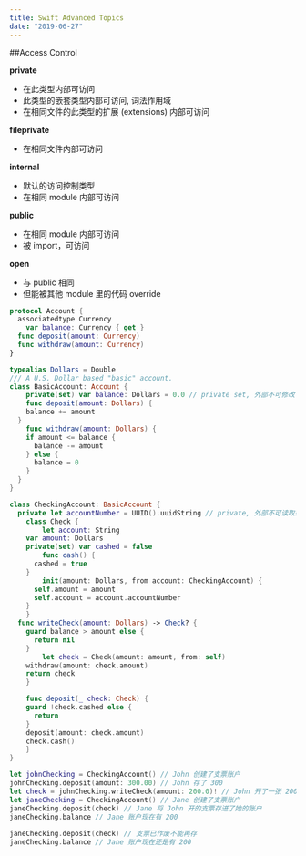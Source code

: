 ```yaml
---
title: Swift Advanced Topics
date: "2019-06-27"
---
```


##Access Control

**private**

- 在此类型内部可访问
- 此类型的嵌套类型内部可访问, 词法作用域
- 在相同文件的此类型的扩展 (extensions) 内部可访问

**fileprivate**

- 在相同文件内部可访问

**internal**

- 默认的访问控制类型
- 在相同 module 内部可访问

**public**

- 在相同 module 内部可访问
- 被 import，可访问

**open**

- 与 public 相同
- 但能被其他 module 里的代码 override

```swift
protocol Account { 
  associatedtype Currency
	var balance: Currency { get }
  func deposit(amount: Currency) 
  func withdraw(amount: Currency)
}

typealias Dollars = Double
/// A U.S. Dollar based "basic" account. 
class BasicAccount: Account {
	private(set) var balance: Dollars = 0.0 // private set, 外部不可修改
	func deposit(amount: Dollars) { 
    balance += amount 
  }
	func withdraw(amount: Dollars) { 
    if amount <= balance { 
      balance -= amount 
    } else { 
      balance = 0 
    } 
  }
}

class CheckingAccount: BasicAccount { 
  private let accountNumber = UUID().uuidString // private, 外部不可读取或修改
	class Check {
		let account: String 
    var amount: Dollars 
    private(set) var cashed = false
		func cash() { 
      cashed = true 
    }
		init(amount: Dollars, from account: CheckingAccount) { 
      self.amount = amount 
      self.account = account.accountNumber 
    }
	}
  func writeCheck(amount: Dollars) -> Check? { 
    guard balance > amount else { 
      return nil 
    }
		let check = Check(amount: amount, from: self) 
    withdraw(amount: check.amount) 
    return check
	}

	func deposit(_ check: Check) { 
    guard !check.cashed else { 
      return 
    }
    deposit(amount: check.amount) 
    check.cash()
	}
}

let johnChecking = CheckingAccount() // John 创建了支票账户
johnChecking.deposit(amount: 300.00) // John 存了 300 
let check = johnChecking.writeCheck(amount: 200.0)! // John 开了一张 200 的支票
let janeChecking = CheckingAccount() // Jane 创建了支票账户
janeChecking.deposit(check) // Jane 将 John 开的支票存进了她的账户
janeChecking.balance // Jane 账户现在有 200
 
janeChecking.deposit(check) // 支票已作废不能再存
janeChecking.balance // Jane 账户现在还是有 200
```

